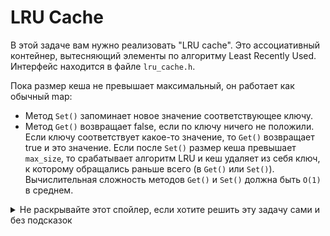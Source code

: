 # LRU Cache

В этой задаче вам нужно реализовать "LRU cache". Это ассоциативный контейнер, вытесняющий элементы по алгоритму Least Recently Used.
Интерфейс находится в файле `lru_cache.h`.

Пока размер кеша не превышает максимальный, он работает как обычный map:

 * Метод `Set()` запоминает новое значение соответствующее ключу.
 * Метод `Get()` возвращает false, если по ключу ничего не положили. Если ключу соответствует какое-то значение, то `Get()` возвращает true и это значение.
Если после `Set()` размер кеша превышает `max_size`, то срабатывает алгоритм LRU и кеш удаляет из себя ключ, к которому обращались раньше всего (в `Get()` или `Set()`).
Вычислительная сложность методов `Get()` и `Set()` должна быть `O(1)` в среднем.

<details>
  <summary>Не раскрывайте этот спойлер, если хотите решить эту задачу сами и без подсказок</summary>
  Эту задачу можно решить с помощью двух контейнеров -- list и unordered_map, в мапе хранить итераторы листа.
</details>
